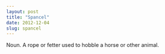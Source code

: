 ```yaml
---
layout: post
title: "Spancel"
date: 2012-12-04
slug: spancel
---
```


Noun. A rope or fetter used to hobble a horse or other animal.
